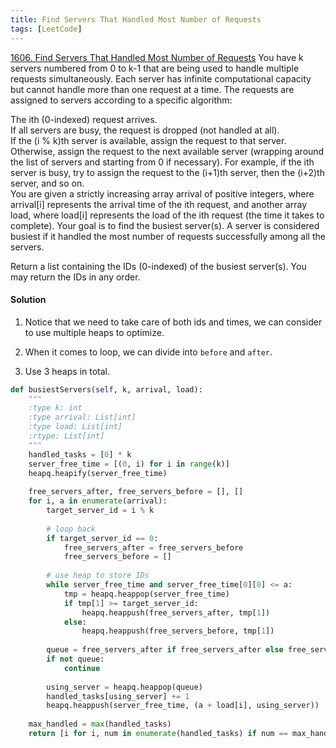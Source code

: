 ```yaml
---
title: Find Servers That Handled Most Number of Requests
tags: [LeetCode]
---
```


[1606. Find Servers That Handled Most Number of Requests](https://leetcode.com/problems/find-servers-that-handled-most-number-of-requests/)
You have k servers numbered from 0 to k-1 that are being used to handle multiple requests simultaneously. Each server has infinite computational capacity but cannot handle more than one request at a time. The requests are assigned to servers according to a specific algorithm:

The ith (0-indexed) request arrives.  
If all servers are busy, the request is dropped (not handled at all).  
If the (i % k)th server is available, assign the request to that server.  
Otherwise, assign the request to the next available server (wrapping around the list of servers and starting from 0 if necessary). For example, if the ith server is busy, try to assign the request to the (i+1)th server, then the (i+2)th server, and so on.  
You are given a strictly increasing array arrival of positive integers, where arrival[i] represents the arrival time of the ith request, and another array load, where load[i] represents the load of the ith request (the time it takes to complete). Your goal is to find the busiest server(s). A server is considered busiest if it handled the most number of requests successfully among all the servers.  

Return a list containing the IDs (0-indexed) of the busiest server(s). You may return the IDs in any order.

#### Solution  
1. Notice that we need to take care of both ids and times, we can consider to use multiple heaps to optimize.

1. When it comes to loop, we can divide into `before` and `after`.

1. Use 3 heaps in total.

```python
def busiestServers(self, k, arrival, load):
    """
    :type k: int
    :type arrival: List[int]
    :type load: List[int]
    :rtype: List[int]
    """
    handled_tasks = [0] * k
    server_free_time = [(0, i) for i in range(k)]
    heapq.heapify(server_free_time)
    
    free_servers_after, free_servers_before = [], []         
    for i, a in enumerate(arrival):
        target_server_id = i % k
        
        # loop back
        if target_server_id == 0:
            free_servers_after = free_servers_before
            free_servers_before = []
         
        # use heap to store IDs
        while server_free_time and server_free_time[0][0] <= a:
            tmp = heapq.heappop(server_free_time)
            if tmp[1] >= target_server_id:
                heapq.heappush(free_servers_after, tmp[1])
            else:
                heapq.heappush(free_servers_before, tmp[1])
        
        queue = free_servers_after if free_servers_after else free_servers_before
        if not queue:
            continue
        
        using_server = heapq.heappop(queue)
        handled_tasks[using_server] += 1
        heapq.heappush(server_free_time, (a + load[i], using_server))
        
    max_handled = max(handled_tasks)
    return [i for i, num in enumerate(handled_tasks) if num == max_handled]
```